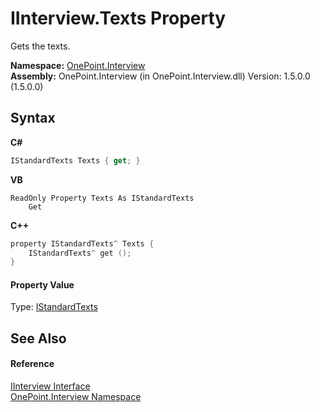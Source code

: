 # IInterview.Texts Property 
 

Gets the texts.

**Namespace:**&nbsp;<a href="N_OnePoint_Interview">OnePoint.Interview</a><br />**Assembly:**&nbsp;OnePoint.Interview (in OnePoint.Interview.dll) Version: 1.5.0.0 (1.5.0.0)

## Syntax

**C#**<br />
``` C#
IStandardTexts Texts { get; }
```

**VB**<br />
``` VB
ReadOnly Property Texts As IStandardTexts
	Get
```

**C++**<br />
``` C++
property IStandardTexts^ Texts {
	IStandardTexts^ get ();
}
```


#### Property Value
Type: <a href="T_OnePoint_Interview_IStandardTexts">IStandardTexts</a>

## See Also


#### Reference
<a href="T_OnePoint_Interview_IInterview">IInterview Interface</a><br /><a href="N_OnePoint_Interview">OnePoint.Interview Namespace</a><br />